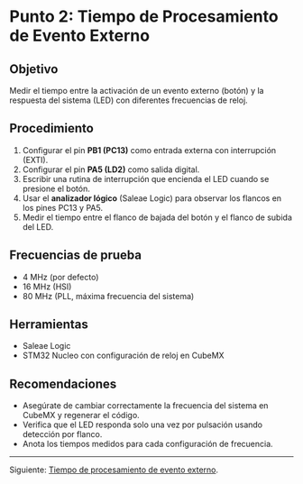# Punto 2: Tiempo de Procesamiento de Evento Externo

## Objetivo

Medir el tiempo entre la activación de un evento externo (botón) y la respuesta del sistema (LED) con diferentes frecuencias de reloj.

## Procedimiento

1. Configurar el pin **PB1 (PC13)** como entrada externa con interrupción (EXTI).
2. Configurar el pin **PA5 (LD2)** como salida digital.
3. Escribir una rutina de interrupción que encienda el LED cuando se presione el botón.
4. Usar el **analizador lógico** (Saleae Logic) para observar los flancos en los pines PC13 y PA5.
5. Medir el tiempo entre el flanco de bajada del botón y el flanco de subida del LED.

## Frecuencias de prueba

* 4 MHz (por defecto)
* 16 MHz (HSI)
* 80 MHz (PLL, máxima frecuencia del sistema)

## Herramientas

* Saleae Logic
* STM32 Nucleo con configuración de reloj en CubeMX

## Recomendaciones

* Asegúrate de cambiar correctamente la frecuencia del sistema en CubeMX y regenerar el código.
* Verifica que el LED responda solo una vez por pulsación usando detección por flanco.
* Anota los tiempos medidos para cada configuración de frecuencia.

---

Siguiente: [Tiempo de procesamiento de evento externo](doc/02.md).
